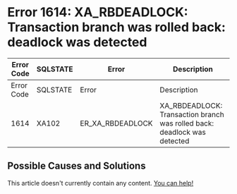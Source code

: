 
# Error 1614: XA_RBDEADLOCK: Transaction branch was rolled back: deadlock was detected


| Error Code | SQLSTATE | Error | Description |
| --- | --- | --- | --- |
| Error Code | SQLSTATE | Error | Description |
| 1614 | XA102 | ER_XA_RBDEADLOCK | XA_RBDEADLOCK: Transaction branch was rolled back: deadlock was detected |




## Possible Causes and Solutions


This article doesn't currently contain any content. [You can help!](/kb/en/writing-and-editing-knowledge-base-articles/)

